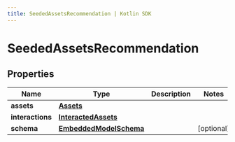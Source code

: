 ```yaml
---
title: SeededAssetsRecommendation | Kotlin SDK
---
```



# SeededAssetsRecommendation

## Properties
Name | Type | Description | Notes
------------ | ------------- | ------------- | -------------
**assets** | [**Assets**](Assets) |  | 
**interactions** | [**InteractedAssets**](InteractedAssets) |  | 
**schema** | [**EmbeddedModelSchema**](EmbeddedModelSchema) |  |  [optional]



